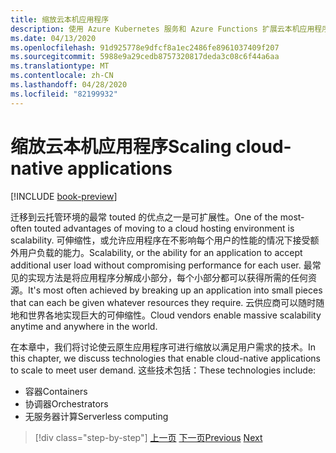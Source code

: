 ```yaml
---
title: 缩放云本机应用程序
description: 使用 Azure Kubernetes 服务和 Azure Functions 扩展云本机应用程序以经济高效的方式满足用户需求。
ms.date: 04/13/2020
ms.openlocfilehash: 91d925778e9dfcf8a1ec2486fe8961037409f207
ms.sourcegitcommit: 5988e9a29cedb8757320817deda3c08c6f44a6aa
ms.translationtype: MT
ms.contentlocale: zh-CN
ms.lasthandoff: 04/28/2020
ms.locfileid: "82199932"
---
```

# <a name="scaling-cloud-native-applications"></a><span data-ttu-id="b5dc9-103">缩放云本机应用程序</span><span class="sxs-lookup"><span data-stu-id="b5dc9-103">Scaling cloud-native applications</span></span>

[!INCLUDE [book-preview](../../../includes/book-preview.md)]

<span data-ttu-id="b5dc9-104">迁移到云托管环境的最常 touted 的优点之一是可扩展性。</span><span class="sxs-lookup"><span data-stu-id="b5dc9-104">One of the most-often touted advantages of moving to a cloud hosting environment is scalability.</span></span> <span data-ttu-id="b5dc9-105">可伸缩性，或允许应用程序在不影响每个用户的性能的情况下接受额外用户负载的能力。</span><span class="sxs-lookup"><span data-stu-id="b5dc9-105">Scalability, or the ability for an application to accept additional user load without compromising performance for each user.</span></span> <span data-ttu-id="b5dc9-106">最常见的实现方法是将应用程序分解成小部分，每个小部分都可以获得所需的任何资源。</span><span class="sxs-lookup"><span data-stu-id="b5dc9-106">It's most often achieved by breaking up an application into small pieces that can each be given whatever resources they require.</span></span> <span data-ttu-id="b5dc9-107">云供应商可以随时随地和世界各地实现巨大的可伸缩性。</span><span class="sxs-lookup"><span data-stu-id="b5dc9-107">Cloud vendors enable massive scalability anytime and anywhere in the world.</span></span>

 <span data-ttu-id="b5dc9-108">在本章中，我们将讨论使云原生应用程序可进行缩放以满足用户需求的技术。</span><span class="sxs-lookup"><span data-stu-id="b5dc9-108">In this chapter, we discuss technologies that enable cloud-native applications to scale to meet user demand.</span></span> <span data-ttu-id="b5dc9-109">这些技术包括：</span><span class="sxs-lookup"><span data-stu-id="b5dc9-109">These technologies include:</span></span>

- <span data-ttu-id="b5dc9-110">容器</span><span class="sxs-lookup"><span data-stu-id="b5dc9-110">Containers</span></span>
- <span data-ttu-id="b5dc9-111">协调器</span><span class="sxs-lookup"><span data-stu-id="b5dc9-111">Orchestrators</span></span>
- <span data-ttu-id="b5dc9-112">无服务器计算</span><span class="sxs-lookup"><span data-stu-id="b5dc9-112">Serverless computing</span></span>

>[!div class="step-by-step"]
><span data-ttu-id="b5dc9-113">[上一页](centralized-configuration.md)
>[下一页](leverage-containers-orchestrators.md)</span><span class="sxs-lookup"><span data-stu-id="b5dc9-113">[Previous](centralized-configuration.md)
[Next](leverage-containers-orchestrators.md)</span></span>
